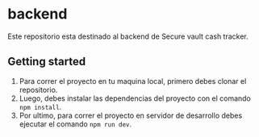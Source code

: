 # backend

Este repositorio esta destinado al backend de Secure vault cash tracker.

## Getting started

1. Para correr el proyecto en tu maquina local, primero debes clonar el repositorio.
2. Luego, debes instalar las dependencias del proyecto con el comando `npm install`.
3. Por ultimo, para correr el proyecto en servidor de desarrollo debes ejecutar el comando `npm run dev`.
